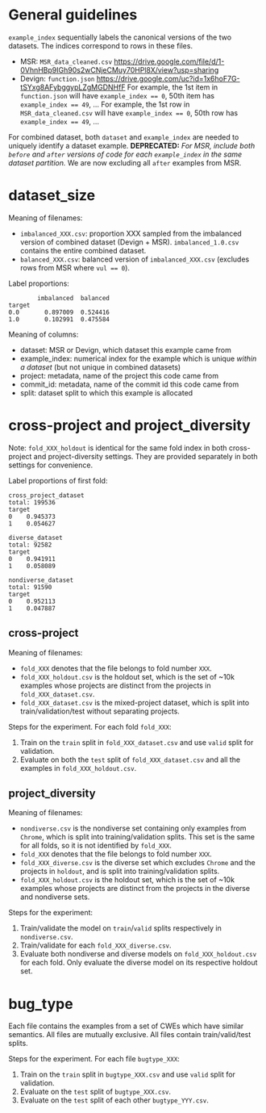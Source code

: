 # General guidelines

`example_index` sequentially labels the canonical versions of the two datasets. The indices correspond to rows in these files.
- MSR: `MSR_data_cleaned.csv` https://drive.google.com/file/d/1-0VhnHBp9IGh90s2wCNjeCMuy70HPl8X/view?usp=sharing
- Devign: `function.json` https://drive.google.com/uc?id=1x6hoF7G-tSYxg8AFybggypLZgMGDNHfF
For example, the 1st item in `function.json` will have `example_index == 0`, 50th item has `example_index == 49`, ...
For example, the 1st row in `MSR_data_cleaned.csv` will have `example_index == 0`, 50th row has `example_index == 49`, ...

For combined dataset, both `dataset` and `example_index` are needed to uniquely identify a dataset example.
**DEPRECATED:** _For MSR, include both `before` and `after` versions of code for each `example_index` in the same dataset partition._
We are now excluding all `after` examples from MSR.

# dataset_size

Meaning of filenames:
- `imbalanced_XXX.csv`: proportion XXX sampled from the imbalanced version of combined dataset (Devign + MSR). `imbalanced_1.0.csv` contains the entire combined dataset.
- `balanced_XXX.csv`: balanced version of `imbalanced_XXX.csv` (excludes rows from MSR where `vul == 0`).

Label proportions:
```
        imbalanced  balanced
target                      
0.0       0.897009  0.524416
1.0       0.102991  0.475584
```

Meaning of columns:
- dataset: MSR or Devign, which dataset this example came from
- example_index: numerical index for the example which is unique _within a dataset_ (but not unique in combined datasets)
- project: metadata, name of the project this code came from
- commit_id: metadata, name of the commit id this code came from
- split: dataset split to which this example is allocated

# cross-project and project_diversity

Note: `fold_XXX_holdout` is identical for the same fold index in both cross-project and project-diversity settings. They are provided separately in both settings for convenience.

Label proportions of first fold:
```
cross_project_dataset
total: 199536
target
0    0.945373
1    0.054627

diverse_dataset
total: 92582
target
0    0.941911
1    0.058089

nondiverse_dataset
total: 91590
target
0    0.952113
1    0.047887
```

## cross-project

Meaning of filenames:
- `fold_XXX` denotes that the file belongs to fold number `XXX`.
- `fold_XXX_holdout.csv` is the holdout set, which is the set of ~10k examples whose projects are distinct from the projects in `fold_XXX_dataset.csv`.
- `fold_XXX_dataset.csv` is the mixed-project dataset, which is split into train/validation/test without separating projects.

Steps for the experiment.
For each fold `fold_XXX`:
1. Train on the `train` split in `fold_XXX_dataset.csv` and use `valid` split for validation.
2. Evaluate on both the `test` split of `fold_XXX_dataset.csv` and all the examples in `fold_XXX_holdout.csv`.

## project_diversity

Meaning of filenames:
- `nondiverse.csv` is the nondiverse set containing only examples from `Chrome`, which is split into training/validation splits. This set is the same for all folds, so it is not identified by `fold_XXX`.
- `fold_XXX` denotes that the file belongs to fold number `XXX`.
- `fold_XXX_diverse.csv` is the diverse set which excludes `Chrome` and the projects in `holdout`, and is split into training/validation splits.
- `fold_XXX_holdout.csv` is the holdout set, which is the set of ~10k examples whose projects are distinct from the projects in the diverse and nondiverse sets.

Steps for the experiment:
1. Train/validate the model on `train`/`valid` splits respectively in `nondiverse.csv`.
2. Train/validate for each `fold_XXX_diverse.csv`.
3. Evaluate both nondiverse and diverse models on `fold_XXX_holdout.csv` for each fold. Only evaluate the diverse model on its respective holdout set.

# bug_type

Each file contains the examples from a set of CWEs which have similar semantics.
All files are mutually exclusive.
All files contain train/valid/test splits.

Steps for the experiment.
For each file `bugtype_XXX`:
1. Train on the `train` split in `bugtype_XXX.csv` and use `valid` split for validation.
2. Evaluate on the `test` split of `bugtype_XXX.csv`.
2. Evaluate on the `test` split of each other `bugtype_YYY.csv`.
